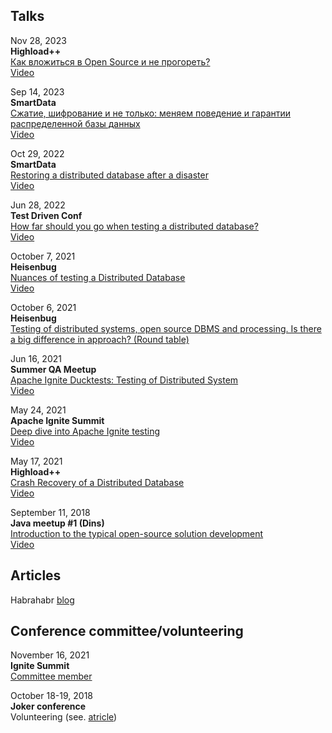 ## Talks

Nov 28, 2023  
**Highload++**  
[Как вложиться в Open Source и не прогореть?](https://highload.ru/moscow/2023/abstracts/10696)   
[Video](https://youtu.be/_yrHoRRQcMs)  

Sep 14, 2023  
**SmartData**  
[Сжатие, шифрование и не только: меняем поведение и гарантии распределенной базы данных](https://smartdataconf.ru/talks/6d4feaeb7bcd4f66aa631e3bfbf3e565/)   
[Video](https://youtu.be/L0lY3Kpo9w4)  

Oct 29, 2022  
**SmartData**  
[Restoring a distributed database after a disaster](https://smartdataconf.ru/talks/e6c7a25b877f4e69b06ef3b6bf0f7eda/)   
[Video](https://youtu.be/FEV5joMzzj4)

Jun 28, 2022  
**Test Driven Conf**  
[How far should you go when testing a distributed database?](https://tdconf.ru/2022/abstracts/8097)  
[Video](https://youtu.be/Av_x8L8bFGI)  

October 7, 2021  
**Heisenbug**  
[Nuances of testing a Distributed Database](https://heisenbug-moscow.ru/talks/4wwcjxql9ii1y4ajjk25de/)  
[Video](https://youtu.be/hZjnlL4cJUg)

October 6, 2021  
**Heisenbug**  
[Testing of distributed systems, open source DBMS and processing. Is there a big difference in approach? (Round table)](https://heisenbug-moscow.ru/talks/2jx2njwxv3hidskcvvklvf/) 

Jun 16, 2021  
**Summer QA Meetup**  
[Apache Ignite Ducktests: Testing of Distributed System](https://www.meetup.com/St-Petersburg-Apache-Ignite-Meetup/events/278467433/)  
[Video](https://youtu.be/f-i9COU5uAQ)

May 24, 2021  
**Apache Ignite Summit**  
[Deep dive into Apache Ignite testing](https://ignite-summit.org/sessions/256034)  
[Video](https://youtu.be/uRRlGrSA3NY)

May 17, 2021  
**Highload++**  
[Crash Recovery of a Distributed Database](https://www.highload.ru/spring/2021/abstracts/6504)  
[Video](https://www.youtube.com/watch?v=UZsvCNjbkww)

September 11, 2018  
**Java meetup #1 (Dins)**  
[Introduction to the typical open-source solution development](https://dins.timepad.ru/event/789532/)  
[Video](https://youtu.be/tziLl3EQdDE)

## Articles
Habrahabr [blog](https://habr.com/ru/users/randoom/posts/)

## Conference committee/volunteering

November 16, 2021  
**Ignite Summit**  
[Committee member](https://ignite-summit.org/committee/)

October 18-19, 2018  
**Joker conference**  
Volunteering (see. [atricle](https://habr.com/ru/company/sberbank/blog/426639/))
